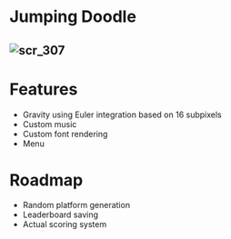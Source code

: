 # Jumping Doodle
![scr_307](https://github.com/MateuszPietrzak/GB-ASM-Game/assets/60319969/e24b391f-76ed-4202-bd5e-6a54306a78f2)
---
# Features
- Gravity using Euler integration based on 16 subpixels
- Custom music
- Custom font rendering
- Menu
# Roadmap
- Random platform generation
- Leaderboard saving
- Actual scoring system
